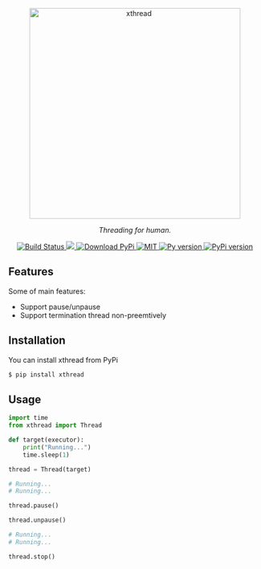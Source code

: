 <p align="center">
  <img width="420px" src="https://i.ibb.co/0BPYdRk/xthread.png" alt='xthread'>
</p>
<p align="center">
    <em>Threading for human.</em>
</p>
<p align="center">
    <a href="https://github.com/magiskboy/xthread/actions">
        <img src="https://github.com/magiskboy/xthread/actions/workflows/test-suite.yml/badge.svg" alt="Build Status">
    </a>
    <a href="https://codecov.io/gh/magiskboy/xthread" > 
        <img src="https://codecov.io/gh/magiskboy/xthread/branch/master/graph/badge.svg?token=uXPvINHpRs"/> 
    </a>
    <a href="https://pypi.org/project/xthread/">
        <img src="https://img.shields.io/pypi/dd/xthread" alt="Download PyPi">
    </a>
    <a href="https://github.com/magiskboy/xthread/blob/main/LICENSE">
        <img src="https://img.shields.io/github/license/magiskboy/xthread" alt="MIT">
    </a>
    <a href="https://pypi.org/project/xthread/">
        <img src="https://img.shields.io/pypi/pyversions/xthread" alt="Py version">
    </a>
    <a href="https://pypi.org/project/xthread/">
        <img src="https://img.shields.io/pypi/v/xthread" alt="PyPi version">
    </a>
</p>


## Features

Some of main features:

- Support pause/unpause
- Support termination thread non-preemtively

## Installation

You can install xthread from PyPi

```bash
$ pip install xthread
```

## Usage

```python
import time
from xthread import Thread

def target(executor):
    print("Running...")
    time.sleep(1)

thread = Thread(target)

# Running...
# Running...

thread.pause()

thread.unpause()

# Running...
# Running...

thread.stop()
```
